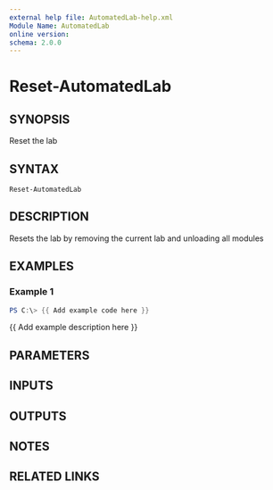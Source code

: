 ```yaml
---
external help file: AutomatedLab-help.xml
Module Name: AutomatedLab
online version:
schema: 2.0.0
---
```


# Reset-AutomatedLab

## SYNOPSIS
Reset the lab

## SYNTAX

```
Reset-AutomatedLab
```

## DESCRIPTION
Resets the lab by removing the current lab and unloading all modules

## EXAMPLES

### Example 1
```powershell
PS C:\> {{ Add example code here }}
```

{{ Add example description here }}

## PARAMETERS

## INPUTS

## OUTPUTS

## NOTES

## RELATED LINKS
